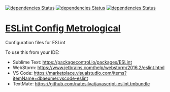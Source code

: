 [![dependencies Status](https://david-dm.org/metrological/eslint-config-metrological/status.svg?style=flat-square)](https://david-dm.org/metrological/eslint-config-metrological)
[![dependencies Status](https://david-dm.org/metrological/eslint-config-metrological/peer-status.svg?style=flat-square)](https://david-dm.org/metrological/eslint-config-metrological)
[![dependencies Status](https://david-dm.org/metrological/eslint-config-metrological/optional-status.svg?style=flat-square)](https://david-dm.org/metrological/eslint-config-metrological)

# [ESLint Config Metrological](https://git.io/eslint-config-metrological "ESLint Config Metrological")
Configuration files for ESLint

To use this from your IDE:
- Sublime Text: https://packagecontrol.io/packages/ESLint
- WebStorm: https://www.jetbrains.com/help/webstorm/2016.2/eslint.html
- VS Code: https://marketplace.visualstudio.com/items?itemName=dbaeumer.vscode-eslint
- TextMate: https://github.com/natesilva/javascript-eslint.tmbundle
